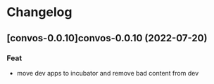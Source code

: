 # Changelog


## [convos-0.0.10]convos-0.0.10 (2022-07-20)

### Feat

- move dev apps to incubator and remove bad content from dev
